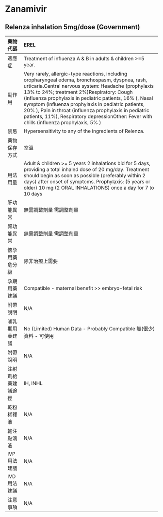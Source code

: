 # Zanamivir

## Relenza inhalation 5mg/dose (Government)

| 藥物代碼           | EREL                                                                                                                                                                                                                                                                                                                                                                                                                                                                         |
|:-------------------|:-----------------------------------------------------------------------------------------------------------------------------------------------------------------------------------------------------------------------------------------------------------------------------------------------------------------------------------------------------------------------------------------------------------------------------------------------------------------------------|
| 適應症             | Treatment of influenza A & B in adults & children >=5 year.                                                                                                                                                                                                                                                                                                                                                                                                                  |
| 副作用             | Very rarely, allergic-type reactions, including oropharyngeal edema, bronchospasm, dyspnea, rash, urticaria.Central nervous system: Headache (prophylaxis 13% to 24%; treatment 2%)Respiratory: Cough (influenza prophylaxis in pediatric patients, 16% ), Nasal symptom (influenza prophylaxis in pediatric patients, 20% ), Pain in throat (influenza prophylaxis in pediatric patients, 11%), Respiratory depressionOther: Fever with chills (influenza prophylaxis, 5% ) |
| 禁忌               | Hypersensitivity to any of the ingredients of Relenza.                                                                                                                                                                                                                                                                                                                                                                                                                       |
| 藥物保存方式       | 室溫                                                                                                                                                                                                                                                                                                                                                                                                                                                                         |
| 用法用量           | Adult & children >= 5 years 2 inhalations bid for 5 days, providing a total inhaled dose of 20 mg/day. Treatment should begin as soon as possible (preferably within 2 days) after onset of symptoms. Prophylaxis: (5 years or older) 10 mg (2 ORAL INHALATIONS) once a day for 7 to 10 days                                                                                                                                                                                 |
| 肝功能異常         | 無需調整劑量  需調整劑量                                                                                                                                                                                                                                                                                                                                                                                                                                                     |
| 腎功能異常         | 無需調整劑量  需調整劑量                                                                                                                                                                                                                                                                                                                                                                                                                                                     |
| 懷孕用藥危分級     | 除非治療上需要                                                                                                                                                                                                                                                                                                                                                                                                                                                               |
| 孕期用藥建議       | Compatible - maternal benefit >> embryo-fetal risk                                                                                                                                                                                                                                                                                                                                                                                                                           |
| 附帶說明           | N/A                                                                                                                                                                                                                                                                                                                                                                                                                                                                          |
| 哺乳期用藥建議     | No (Limited) Human Data - Probably Compatible 無(很少)資料 - 可使用                                                                                                                                                                                                                                                                                                                                                                                                          |
| 附帶說明           | N/A                                                                                                                                                                                                                                                                                                                                                                                                                                                                          |
| 注射劑給藥建議途徑 | IH, INHL                                                                                                                                                                                                                                                                                                                                                                                                                                                                     |
| 乾粉稀釋液         | N/A                                                                                                                                                                                                                                                                                                                                                                                                                                                                          |
| 輸注點滴液         | N/A                                                                                                                                                                                                                                                                                                                                                                                                                                                                          |
| IVP 用法建議       | N/A                                                                                                                                                                                                                                                                                                                                                                                                                                                                          |
| IVD 用法建議       | N/A                                                                                                                                                                                                                                                                                                                                                                                                                                                                          |
| 注意事項           | N/A                                                                                                                                                                                                                                                                                                                                                                                                                                                                          |

